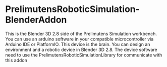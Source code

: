 # PrelimutensRoboticSimulation-BlenderAddon
This is the Blender 3D 2.8 side of the Prelimutens Simulation workbench.  You can use an arduino software in your compatible microcontroller via Arduino IDE or PlatformIO. This device is the brain. You can design an environment and a robotic device in Blender 3D 2.8.  The device software need to use the PrelimutensRoboticSimulationLibrary for communicate with this addon
